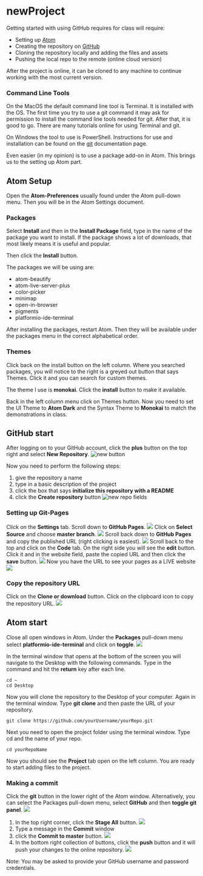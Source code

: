 # newProject
Getting started with using GitHub requires for class will require:
* Setting up [Atom](https://www.atom.io)
* Creating the repository on [GitHub](https://github.com)
* Cloning the repository locally and adding the files and assets
* Pushing the local repo to the remote (online cloud version)

After the project is online, it can be cloned to any machine to continue working with the most current version.

### Command Line Tools
On the MacOS the default command line tool is Terminal. It is installed with the OS. The first time you try to use a git command it may ask for permission to install the command line tools needed for git. After that, it is good to go. There are many tutorials online for using Terminal and git.

On Windows the tool to use is PowerShell. Instructions for use and installation can be found on the [git](https://git-scm.com/book/en/v2/Appendix-A%3A-Git-in-Other-Environments-Git-in-PowerShell) documentation page.

Even easier \(in my opinion\) is to use a package add-on in Atom. This brings us to the setting up Atom part.

## Atom Setup
Open the **Atom-Preferences** usually found under the Atom pull-down menu. Then you will be in the Atom Settings document.

### Packages
Select **Install** and then in the **Install Package** field, type in the name of the package you want to install. If the package shows a lot of downloads, that most likely means it is useful and popular.

Then click the **Install** button.

The packages we will be using are:
* atom-beautify
* atom-live-server-plus
* color-picker
* minimap
* open-in-browser
* pigments
* platformio-ide-terminal

After installing the packages, restart Atom. Then they will be available under the packages menu in the correct alphabetical order.

### Themes
Click back on the install button on the left column. Where you searched packages, you will notice to the right is a greyed out button that says Themes. Click it and you can search for custom themes.

The theme I use is **monokai**. Click the **install** button to make it available.

Back in the left column menu click on Themes hutton. Now you need to set the UI Theme to **Atom Dark** and the Syntax Theme to **Monokai** to match the demonstrations in class.

## GitHub start
After logging on to your GitHub account, click the **plus** button on the top right and select **New Repository**.
![new button](/images/1new.png?s=200)

Now you need to perform the following steps:
1. give the repository a name
2. type in a basic description of the project
3. click the box that says **initialize this repository with a README**
4. click the **Create repository** button
![new repo fields](/images/creatreNew.png)

### Setting up Git-Pages
Click on the **Settings** tab. Scroll down to **GitHub Pages**.
![](images/settings.png)
Click on **Select Source** and choose **master branch**.
![](images/setMasterBranch.png?s=300)
Scroll back down to **GitHub Pages** and copy the published URL \(right clicking is easiest\).
![](images/copyPageURL.png?s=400)
Scroll back to the top and click on the **Code** tab.
On the right side you will see the **edit** button. Click it and in the website field, paste the copied URL and then click the **save** button.
![](images/pasteURL.png)
Now you have the URL to see your pages as a LIVE website
![](images/linkURL.png)

### Copy the repository URL
Click on the **Clone or download** button. Click on the clipboard icon to copy the repository URL.
![](images/copyRepoURL.png)

## Atom start
Close all open windows in Atom.
Under the **Packages** pull-down menu select **platformio-ide-terminal** and click on **toggle**.
![](images/platformio.png?s=400)

In the terminal window that opens at the bottom of the screen you will navigate to the Desktop with the following commands. Type in the command and hit the **return** key after each line.
```
cd ~
cd Desktop
```
Now you will clone the repository to the Desktop of your computer. Again in the terminal window. Type **git clone** and then paste the URL of your repository.
```
git clone https://github.com/yourUsername/yourRepo.git
```
Next you need to open the project folder using the terminal window. Type cd and the name of your repo.
```
cd yourRepoName
```
Now you should see the **Project** tab open on the left column. You are ready to start adding files to the project.

### Making a commit
Click the **git** button in the lower right of the Atom window. Alternatively, you can select the Packages pull-down menu, select **GitHub** and then **toggle git panel**.
![](images/gitButton.png?s=300)
1. In the top right corner, click the **Stage All** button.
![](images/stage.png?s=300)
2. Type a message in the **Commit** window
3. click the **Commit to master** button.
![](images/commit.png?s=300)
4. In the bottom right collection of buttons, click the **push** button and it will push your changes to the online repository.
![](images/push.png?s=300)

Note: You may be asked to provide your GitHub username and password credentials.
